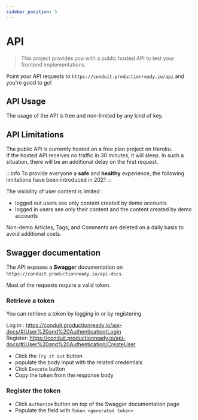 ```yaml
---
sidebar_position: 5
---
```


# API

> This project provides you with a public hosted API to test your frontend implementations.

Point your API requests to `https://conduit.productionready.io/api` and you're good to go!

## API Usage

The usage of the API is free and non-limited by any kind of key.


## API Limitations

The public APi is currently hosted on a free plan project on Heroku.  
If the hosted API receives no traffic in 30 minutes, it will sleep. In such a situation, there will be an additional delay on the first request.

:::info
To provide everyone a **safe** and **healthy** experience, the following limitations have been introduced in 2021
:::

The visibility of user content is limited :
- logged out users see only content created by demo accounts
- logged in users see only their content and the content created by demo accounts

Non-demo Articles, Tags, and Comments are deleted on a daily basis to avoid additional costs.

## Swagger documentation

The API exposes a **Swagger** documentation on `https://conduit.productionready.io/api-docs`.

Most of the requests require a valid token.

### Retrieve a token

You can retrieve a token by logging in or by registering.

Log in : https://conduit.productionready.io/api-docs/#/User%20and%20Authentication/Login  
Register: https://conduit.productionready.io/api-docs/#/User%20and%20Authentication/CreateUser  

* Click the `Try it out` button
* populate the body input with the related credentials
* Click `Execute` button
* Copy the token from the response body

### Register the token

* Click `Authorize` button on top of the Swagger documentation page
* Populate the field with `Token <generated token>`
